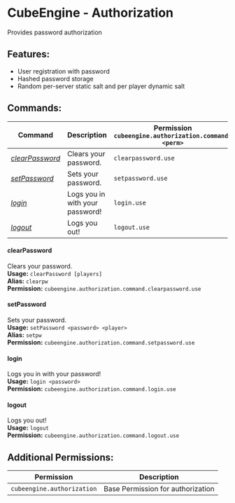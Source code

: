 # CubeEngine - Authorization
Provides password authorization

## Features:
 - User registration with password
 - Hashed password storage
 - Random per-server static salt and per player dynamic salt

## Commands:

| Command | Description | Permission<br>`cubeengine.authorization.command.<perm>` |
| --- | --- | --- |
| [*clearPassword*](#clearpassword) | Clears your password. | `clearpassword.use` |
| [*setPassword*](#setpassword) | Sets your password. | `setpassword.use` |
| [*login*](#login) | Logs you in with your password! | `login.use` |
| [*logout*](#logout) | Logs you out! | `logout.use` |

#### clearPassword  
Clears your password.  
**Usage:** `clearPassword [players]`  
**Alias:** `clearpw`  
**Permission:** `cubeengine.authorization.command.clearpassword.use`  
  

#### setPassword  
Sets your password.  
**Usage:** `setPassword <password> <player>`  
**Alias:** `setpw`  
**Permission:** `cubeengine.authorization.command.setpassword.use`  
  

#### login  
Logs you in with your password!  
**Usage:** `login <password>`  
**Permission:** `cubeengine.authorization.command.login.use`  
  

#### logout  
Logs you out!  
**Usage:** `logout `  
**Permission:** `cubeengine.authorization.command.logout.use`  
  

## Additional Permissions:

| Permission | Description |
| --- | --- |
| `cubeengine.authorization` | Base Permission for authorization |
